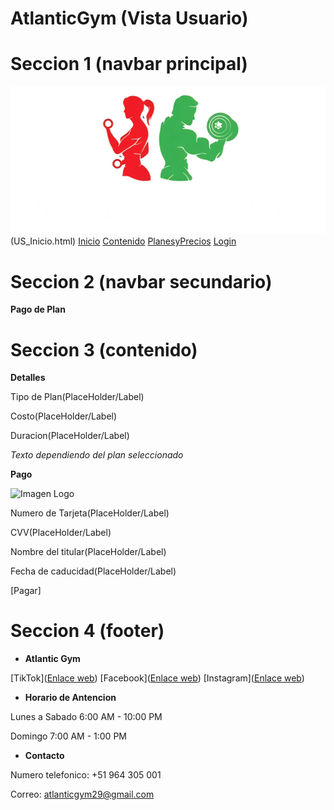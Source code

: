 # AtlanticGym (Vista Usuario)

# Seccion 1 (navbar principal)
![Imagen logo](/imgWeb/logo.png)(US_Inicio.html)
[Inicio](US_Inicio.html)
[Contenido](US_Anuncios.html)
[PlanesyPrecios](US_PlanesYPrecios.html)
[Login](US_login.html)


# Seccion 2 (navbar secundario)
**Pago de Plan**


# Seccion 3 (contenido)


**Detalles**


Tipo de Plan(PlaceHolder/Label)

Costo(PlaceHolder/Label)

Duracion(PlaceHolder/Label)

*Texto dependiendo del plan seleccionado*

**Pago**


![Imagen Logo](/imgVA/imagenPagoTarjeta.jpg)

Numero de Tarjeta(PlaceHolder/Label)

CVV(PlaceHolder/Label)

Nombre del titular(PlaceHolder/Label)

Fecha de caducidad(PlaceHolder/Label)

[Pagar]


# Seccion 4 (footer)
- **Atlantic Gym**

[TikTok]([Enlace web](https://www.tiktok.com/@atlantic.gym8))
[Facebook]([Enlace web](https://www.facebook.com/Antlanticgym))
[Instagram]([Enlace web](https://www.instagram.com/atlanticgm/))

- **Horario de Antencion**

Lunes a Sabado 6:00 AM - 10:00 PM

Domingo 7:00 AM - 1:00 PM

- **Contacto**

Numero telefonico: +51 964 305 001

Correo: atlanticgym29@gmail.com